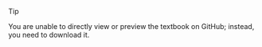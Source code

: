 > [!TIP]
> You are unable to directly view or preview the textbook on GitHub; instead, you need to download it.
